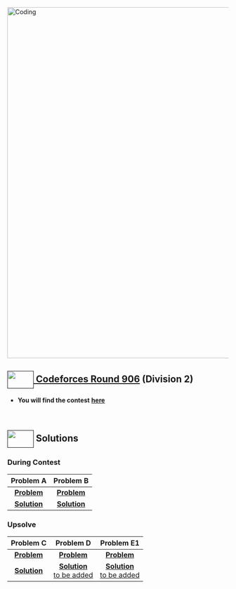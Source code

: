 <img alt="Coding" width="800px" src="https://cdn.dribbble.com/users/1959912/screenshots/6463995/competition_dribbble.gif">

## [<img src = "https://cdn.dribbble.com/users/2131993/screenshots/4948736/media/421d4ed2f3d23c73d64d20963f61f422.gif" align = "center" width = "60px" height = "40px">]()[ Codeforces Round 906](https://codeforces.com/contest/1890) (Division 2)

- **You will find the contest** [**here**](https://codeforces.com/contest/1890)

<br>

## [<img src = "https://cdn.dribbble.com/users/1138721/screenshots/10809828/media/478d32b2e65c8c3194b7f2154e179231.gif" align = "center" width = "60px" height = "40px">]() Solutions

### During Contest
|**Problem A**|**Problem B**|
|:--:|:--:|
|[**Problem**](https://codeforces.com/contest/1890/problem/A)|[**Problem**](https://codeforces.com/contest/1890/problem/B)|
|[**Solution**](https://github.com/khalid586/Live-and-Virtual-Contests/blob/main/LIve%20Contests/CF%20Round%20906/CF%201890A.cpp)| [**Solution**](https://github.com/khalid586/Live-and-Virtual-Contests/blob/main/LIve%20Contests/CF%20Round%20906/CF%201890B.cpp)|

### Upsolve

|**Problem C**|**Problem D**|**Problem E1**|
|:--:|:--:|:--:|
|[**Problem**](https://codeforces.com/contest/1890/problem/C)|[**Problem**](https://codeforces.com/contest/1890/problem/D)|[**Problem**](https://codeforces.com/contest/1890/problem/E1)|
|[**Solution**](https://github.com/khalid586/Live-and-Virtual-Contests/blob/main/LIve%20Contests/CF%20Round%20906/CF%201890C.cpp)| [**Solution** <br> to be added]()| [**Solution** <br> to be added]()|

